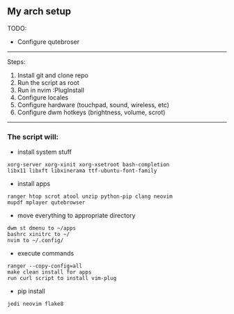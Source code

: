 ## My arch setup

TODO:

* Configure qutebroser

---

Steps:

1. Install git and clone repo
2. Run the script as root
3. Run in nvim :PlugInstall
4. Configure locales
5. Configure hardware (touchpad, sound, wireless, etc)
6. Configure dwm hotkeys (brightness, volume, scrot)

---

### The script will:

* install system stuff

```
xorg-server xorg-xinit xorg-xsetroot bash-completion
libx11 libxft libxinerama ttf-ubuntu-font-family
```

* install apps

```
ranger htop scrot atool unzip python-pip clang neovim
mupdf mplayer qutebrowser
```

* move everything to appropriate directory

```
dwm st dmenu to ~/apps
bashrc xinitrc to ~/
nvim to ~/.config/
```

* execute commands

```
ranger --copy-config=all
make clean install for apps
run curl script to install vim-plug
```

* pip install

```
jedi neovim flake8
```

